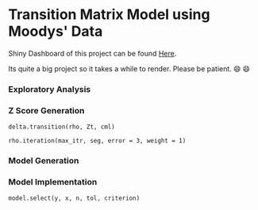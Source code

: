 Transition Matrix Model using Moodys' Data
================

Shiny Dashboard of this project can be found [Here](https://rachelgu.shinyapps.io/zscore_moody/).

Its quite a big project so it takes a while to render. Please be patient. 😄 😄

### Exploratory Analysis

### Z Score Generation

`delta.transition(rho, Zt, cml)`

`rho.iteration(max_itr, seg, error = 3, weight = 1)`

### Model Generation

### Model Implementation

`model.select(y, x, n, tol, criterion)`
